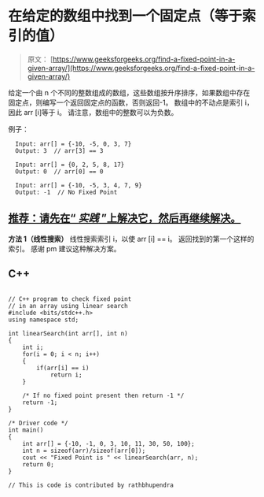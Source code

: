 # 在给定的数组中找到一个固定点（等于索引的值）

> 原文： [https://www.geeksforgeeks.org/find-a-fixed-point-in-a-given-array/](https://www.geeksforgeeks.org/find-a-fixed-point-in-a-given-array/)

给定一个由 n 个不同的整数组成的数组，这些数组按升序排序，如果数组中存在固定点，则编写一个返回固定点的函数，否则返回-1。 数组中的不动点是索引 i，因此 arr [i]等于 i。 请注意，数组中的整数可以为负数。

例子：

```
  Input: arr[] = {-10, -5, 0, 3, 7}
  Output: 3  // arr[3] == 3 

  Input: arr[] = {0, 2, 5, 8, 17}
  Output: 0  // arr[0] == 0 

  Input: arr[] = {-10, -5, 3, 4, 7, 9}
  Output: -1  // No Fixed Point

```

## [推荐：请先在“ ***<u>实践</u>*** ”上解决它，然后再继续解决。](https://practice.geeksforgeeks.org/problems/value-equal-to-index-value/0)

**方法 1（线性搜索）**
线性搜索索引 i，以使 arr [i] == i。 返回找到的第一个这样的索引。 感谢 pm 建议这种解决方案。

## C++ 

```

// C++ program to check fixed point  
// in an array using linear search  
#include <bits/stdc++.h> 
using namespace std; 

int linearSearch(int arr[], int n)  
{  
    int i;  
    for(i = 0; i < n; i++)  
    {  
        if(arr[i] == i)  
            return i;  
    }  

    /* If no fixed point present then return -1 */
    return -1;  
}  

/* Driver code */
int main()  
{  
    int arr[] = {-10, -1, 0, 3, 10, 11, 30, 50, 100};  
    int n = sizeof(arr)/sizeof(arr[0]);  
    cout << "Fixed Point is " << linearSearch(arr, n);  
    return 0;  
}  

// This is code is contributed by rathbhupendra 

```